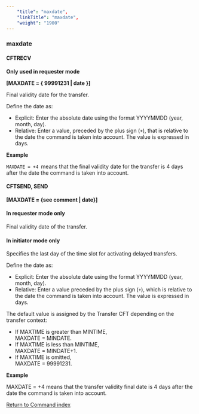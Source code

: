 ```yaml
---
    "title": "maxdate",
    "linkTitle": "maxdate",
    "weight": "1900"
---
```

<span id="maxdate"></span>

### maxdate

<span id="maxdate_CFTRECV"></span>

#### CFTRECV

****Only used
in requester mode****

****[MAXDATE = { <span class="underline">99991231</span> &#124; date }]****

Final validity date for the transfer.

Define the date as:

- Explicit: Enter the absolute
    date using the format YYYYMMDD (year, month, day).
- Relative: Enter a value, preceded by the plus sign (`+`), that is
    relative to the date the command is taken into account. The value is
    expressed in days.

****Example****

`MAXDATE = +4 `means that the final validity date for the transfer is 4 days after
the date the command is taken into account.

<span id="maxdate_CFTSEND"></span>

#### CFTSEND, SEND

**[MAXDATE = {see comment &#124; date}]**

#### In requester mode only

Final validity date of the transfer.

#### In initiator mode only

Specifies the last day of the time slot for activating
delayed transfers.

Define the date as:

- Explicit: Enter the absolute
    date using the format YYYYMMDD (year, month, day).
- Relative: Enter a value preceded by the plus sign (`+`), which is
    relative to the date the command is taken into account. The value is
    expressed in days.

The default value is assigned by the Transfer CFT depending on the transfer
context:

- If MAXTIME is greater
    than MINTIME,  
    MAXDATE = MINDATE.
- If MAXTIME is less
    than MINTIME,  
    MAXDATE = MINDATE+1.
- If MAXTIME is omitted,  
    MAXDATE = 99991231.

****Example****

MAXDATE = +4 means that the transfer validity final date is 4 days after
the date the command is taken into account.

[Return to Command index](../../)
